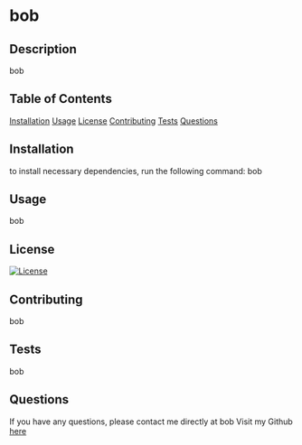 # bob 

## Description 
bob

## Table of Contents
[Installation](#Installation)
[Usage](#Usage)
[License](#License)
[Contributing](#Contributing)
[Tests](#Tests)
[Questions](#Questions)

## Installation 
to install necessary dependencies, run the following command:
bob

## Usage 
bob

## License 
[![License](https://img.shields.io/badge/License-BSD%203--Clause-blue.svg)](https://opensource.org/licenses/BSD-3-Clause)

## Contributing 
bob

## Tests 
bob

## Questions
If you have any questions, please contact me directly at bob 
Visit my Github [here](https://github.com/bob)
